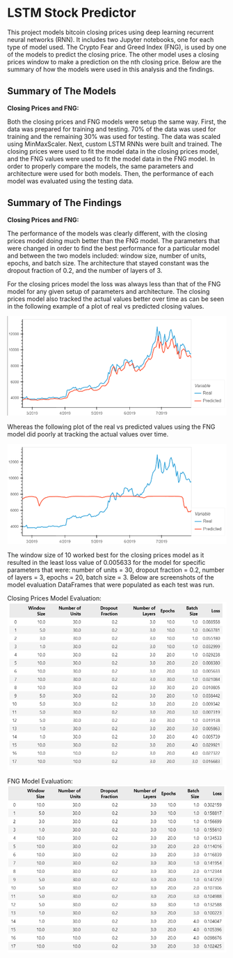 # LSTM Stock Predictor
This project models bitcoin closing prices using deep learning recurrent neural networks (RNN).
It includes two Jupyter notebooks, one for each type of model used. The Crypto Fear and Greed Index (FNG), is used by one of the models to predict the closing price. The other model uses a closing prices window to make a prediction on the nth closing price. Below are the summary of how the models were used in this analysis and the findings.

## Summary of The Models
**Closing Prices and FNG:**

Both the closing prices and FNG models were setup the same way. First, the data was prepared for training and testing. 70% of the data was used for training and the remaining 30% was used for testing. The data was scaled using MinMaxScaler.
Next, custom LSTM RNNs were built and trained. The closing prices were used to fit the model data in the closing prices model, and the FNG values were used to fit the model data in the FNG model. In order to properly compare the models, the same parameters and architecture were used for both models.
Then, the performance of each model was evaluated using the testing data.


## Summary of The Findings
**Closing Prices and FNG:**

The performance of the models was clearly different, with the closing prices model doing much better than the FNG model. The parameters that were changed in order to find the best performance for a particular model and between the two models included: window size, number of units, epochs, and batch size. The architecture that stayed constant was the dropout fraction of 0.2, and the number of layers of 3.

For the closing prices model the loss was always less than that of the FNG model for any given setup of parameters and architecture. The closing prices model also tracked the actual values better over time as can be seen in the following example of a plot of real vs predicted closing values.

![RealvsPredicted_Closing_LeastLoss](Images/RealvsPredicted_Closing_7.png)

Whereas the following plot of the real vs predicted values using the FNG model did poorly at tracking the actual values over time. 


![RealvsPredicted_FNG_7](Images/RealvsPredicted_FNG_7.png)

The window size of 10 worked best for the closing prices model as it resulted in the least loss value of 0.005633 for the model for specific parameters that were: number of units = 30, dropout fraction = 0.2, number of layers = 3, epochs = 20, batch size = 3. Below are screenshots of the model evaluation DataFrames that were populated as each test was run.

Closing Prices Model Evaluation:
![EvaluationDF_Closing](Images/EvaluationDF_Closing.png)

FNG Model Evaluation:
![EvaluationDF_FNG](Images/EvaluationDF_FNG.png)